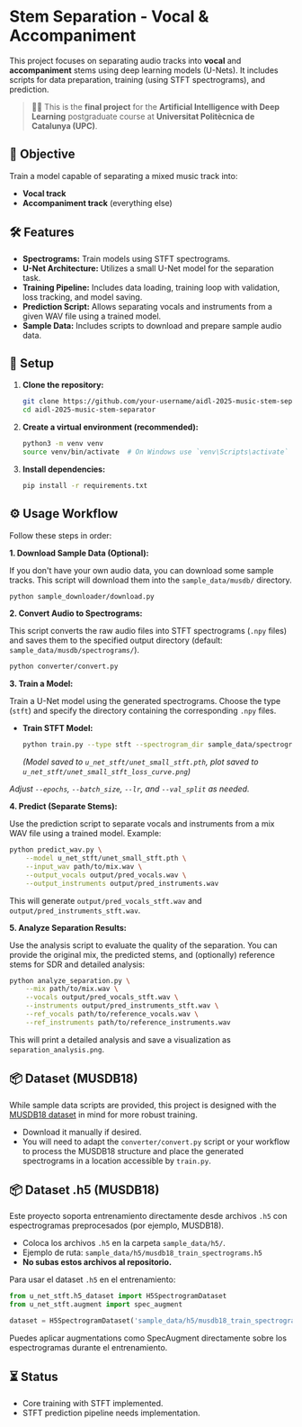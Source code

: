 # Stem Separation - Vocal & Accompaniment

This project focuses on separating audio tracks into **vocal** and **accompaniment** stems using deep learning models (U-Nets). It includes scripts for data preparation, training (using STFT spectrograms), and prediction.

> 🧑‍🎓 This is the **final project** for the **Artificial Intelligence with Deep Learning** postgraduate course at **Universitat Politècnica de Catalunya (UPC)**.

## 🧠 Objective

Train a model capable of separating a mixed music track into:

- **Vocal track**
- **Accompaniment track** (everything else)

## 🛠️ Features

- **Spectrograms:** Train models using STFT spectrograms.
- **U-Net Architecture:** Utilizes a small U-Net model for the separation task.
- **Training Pipeline:** Includes data loading, training loop with validation, loss tracking, and model saving.
- **Prediction Script:** Allows separating vocals and instruments from a given WAV file using a trained model.
- **Sample Data:** Includes scripts to download and prepare sample audio data.

## 🔧 Setup

1.  **Clone the repository:**

    ```bash
    git clone https://github.com/your-username/aidl-2025-music-stem-separator.git # Replace with your repo URL if different
    cd aidl-2025-music-stem-separator
    ```

2.  **Create a virtual environment (recommended):**

    ```bash
    python3 -m venv venv
    source venv/bin/activate  # On Windows use `venv\Scripts\activate`
    ```

3.  **Install dependencies:**
    ```bash
    pip install -r requirements.txt
    ```

## ⚙️ Usage Workflow

Follow these steps in order:

**1. Download Sample Data (Optional):**

If you don't have your own audio data, you can download some sample tracks. This script will download them into the `sample_data/musdb/` directory.

```bash
python sample_downloader/download.py
```

**2. Convert Audio to Spectrograms:**

This script converts the raw audio files into STFT spectrograms (`.npy` files) and saves them to the specified output directory (default: `sample_data/musdb/spectrograms/`).

```bash
python converter/convert.py
```

**3. Train a Model:**

Train a U-Net model using the generated spectrograms. Choose the type (`stft`) and specify the directory containing the corresponding `.npy` files.

- **Train STFT Model:**
  ```bash
  python train.py --type stft --spectrogram_dir sample_data/spectrograms_stft --epochs 50 --batch_size 8 --lr 0.001 --val_split 0.2
  ```
  _(Model saved to `u_net_stft/unet_small_stft.pth`, plot saved to `u_net_stft/unet_small_stft_loss_curve.png`)_

_Adjust `--epochs`, `--batch_size`, `--lr`, and `--val_split` as needed._

**4. Predict (Separate Stems):**

Use the prediction script to separate vocals and instruments from a mix WAV file using a trained model. Example:

```bash
python predict_wav.py \
    --model u_net_stft/unet_small_stft.pth \
    --input_wav path/to/mix.wav \
    --output_vocals output/pred_vocals.wav \
    --output_instruments output/pred_instruments.wav
```

This will generate `output/pred_vocals_stft.wav` and `output/pred_instruments_stft.wav`.

**5. Analyze Separation Results:**

Use the analysis script to evaluate the quality of the separation. You can provide the original mix, the predicted stems, and (optionally) reference stems for SDR and detailed analysis:

```bash
python analyze_separation.py \
    --mix path/to/mix.wav \
    --vocals output/pred_vocals_stft.wav \
    --instruments output/pred_instruments_stft.wav \
    --ref_vocals path/to/reference_vocals.wav \
    --ref_instruments path/to/reference_instruments.wav
```

This will print a detailed analysis and save a visualization as `separation_analysis.png`.

## 📦 Dataset (MUSDB18)

While sample data scripts are provided, this project is designed with the [MUSDB18 dataset](https://sigsep.github.io/datasets/musdb.html) in mind for more robust training.

- Download it manually if desired.
- You will need to adapt the `converter/convert.py` script or your workflow to process the MUSDB18 structure and place the generated spectrograms in a location accessible by `train.py`.

## 📦 Dataset .h5 (MUSDB18)

Este proyecto soporta entrenamiento directamente desde archivos `.h5` con espectrogramas preprocesados (por ejemplo, MUSDB18).

- Coloca los archivos `.h5` en la carpeta `sample_data/h5/`.
- Ejemplo de ruta: `sample_data/h5/musdb18_train_spectrograms.h5`
- **No subas estos archivos al repositorio.**

Para usar el dataset `.h5` en el entrenamiento:

```python
from u_net_stft.h5_dataset import H5SpectrogramDataset
from u_net_stft.augment import spec_augment

dataset = H5SpectrogramDataset('sample_data/h5/musdb18_train_spectrograms.h5', transform=spec_augment)
```

Puedes aplicar augmentations como SpecAugment directamente sobre los espectrogramas durante el entrenamiento.

## ⏳ Status

- Core training with STFT implemented.
- STFT prediction pipeline needs implementation.
